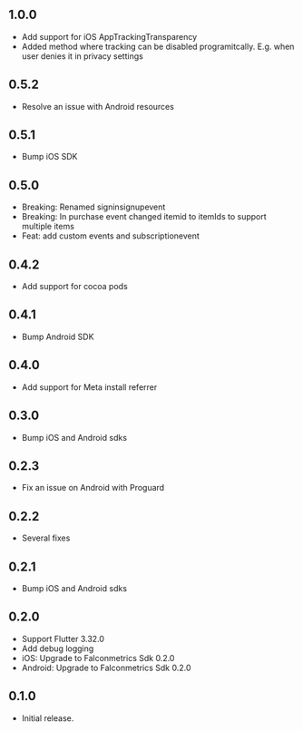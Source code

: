 ## 1.0.0
* Add support for iOS AppTrackingTransparency
* Added method where tracking can be disabled programitcally. E.g. when user denies it in privacy settings

## 0.5.2
* Resolve an issue with Android resources

## 0.5.1
* Bump iOS SDK

## 0.5.0
* Breaking: Renamed signinsignupevent
* Breaking: In purchase event changed itemid to itemIds to support multiple items
* Feat: add custom events and subscriptionevent

## 0.4.2
* Add support for cocoa pods

## 0.4.1
* Bump Android SDK

## 0.4.0
* Add support for Meta install referrer

## 0.3.0
* Bump iOS and Android sdks

## 0.2.3
* Fix an issue on Android with Proguard

## 0.2.2
* Several fixes

## 0.2.1
* Bump iOS and Android sdks

## 0.2.0

* Support Flutter 3.32.0
* Add debug logging
* iOS: Upgrade to Falconmetrics Sdk 0.2.0
* Android: Upgrade to Falconmetrics Sdk 0.2.0


## 0.1.0

* Initial release.
